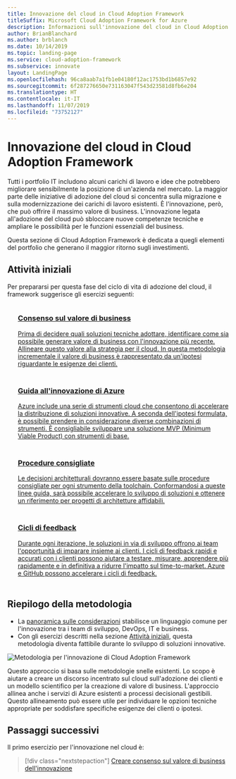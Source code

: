 ```yaml
---
title: Innovazione del cloud in Cloud Adoption Framework
titleSuffix: Microsoft Cloud Adoption Framework for Azure
description: Informazioni sull'innovazione del cloud in Cloud Adoption Framework.
author: BrianBlanchard
ms.author: brblanch
ms.date: 10/14/2019
ms.topic: landing-page
ms.service: cloud-adoption-framework
ms.subservice: innovate
layout: LandingPage
ms.openlocfilehash: 96ca8aab7a1fb1e04180f12ac1753bd1b6857e92
ms.sourcegitcommit: 6f287276650e731163047f543d23581d8fb6e204
ms.translationtype: HT
ms.contentlocale: it-IT
ms.lasthandoff: 11/07/2019
ms.locfileid: "73752127"
---
```

# <a name="cloud-innovation-in-the-cloud-adoption-framework"></a>Innovazione del cloud in Cloud Adoption Framework

Tutti i portfolio IT includono alcuni carichi di lavoro e idee che potrebbero migliorare sensibilmente la posizione di un'azienda nel mercato. La maggior parte delle iniziative di adozione del cloud si concentra sulla migrazione e sulla modernizzazione dei carichi di lavoro esistenti. È l'innovazione, però, che può offrire il massimo valore di business. L'innovazione legata all'adozione del cloud può sbloccare nuove competenze tecniche e ampliare le possibilità per le funzioni essenziali del business.

Questa sezione di Cloud Adoption Framework è dedicata a quegli elementi del portfolio che generano il maggior ritorno sugli investimenti.

## <a name="get-started"></a>Attività iniziali

Per prepararsi per questa fase del ciclo di vita di adozione del cloud, il framework suggerisce gli esercizi seguenti:

<!-- markdownlint-disable MD033 -->

<ul class="panelContent cardsF">
    <li style="display: flex; flex-direction: column;">
        <a href="./business-value.md">
            <div class="cardSize">
                <div class="cardPadding" style="padding-bottom:10px;">
                    <div class="card" style="padding-bottom:10px;">
                        <div class="cardImageOuter">
                            <div class="cardImage">
                                <img alt="" src="../_images/icons/1.png" data-linktype="external">
                            </div>
                        </div>
                        <div class="cardText" style="padding-left:0px;">
                            <h3>Consenso sul valore di business</h3>
Prima di decidere quali soluzioni tecniche adottare, identificare come sia possibile generare valore di business con l'innovazione più recente. Allineare questo valore alla strategia per il cloud. In questa metodologia incrementale il valore di business è rappresentato da un'ipotesi riguardante le esigenze dei clienti.
                        </div>
                    </div>
                </div>
            </div>
        </a>
    </li>
    <li style="display: flex; flex-direction: column;">
        <a href="./innovation-guide/index.md">
            <div class="cardSize">
                <div class="cardPadding" style="padding-bottom:10px;">
                    <div class="card" style="padding-bottom:10px;">
                        <div class="cardImageOuter">
                            <div class="cardImage">
                                <img alt="" src="../_images/icons/2.png" data-linktype="external">
                            </div>
                        </div>
                        <div class="cardText" style="padding-left:0px;">
                            <h3>Guida all'innovazione di Azure</h3>
Azure include una serie di strumenti cloud che consentono di accelerare la distribuzione di soluzioni innovative. A seconda dell'ipotesi formulata, è possibile prendere in considerazione diverse combinazioni di strumenti. È consigliabile sviluppare una soluzione MVP (Minimum Viable Product) con strumenti di base.
                        </div>
                    </div>
                </div>
            </div>
        </a>
    </li>
    <li style="display: flex; flex-direction: column;">
        <a href="./best-practices/index.md">
            <div class="cardSize">
                <div class="cardPadding" style="padding-bottom:10px;">
                    <div class="card" style="padding-bottom:10px;">
                        <div class="cardImageOuter">
                            <div class="cardImage">
                                <img alt="" src="../_images/icons/3.png" data-linktype="external">
                            </div>
                        </div>
                        <div class="cardText" style="padding-left:0px;">
                            <h3>Procedure consigliate</h3>
Le decisioni architetturali dovranno essere basate sulle procedure consigliate per ogni strumento della toolchain. Conformandosi a queste linee guida, sarà possibile accelerare lo sviluppo di soluzioni e ottenere un riferimento per progetti di architetture affidabili.
                        </div>
                    </div>
                </div>
            </div>
        </a>
    </li>
    <li style="display: flex; flex-direction: column;">
        <a href="./considerations/adoption.md">
            <div class="cardSize">
                <div class="cardPadding" style="padding-bottom:10px;">
                    <div class="card" style="padding-bottom:10px;">
                        <div class="cardImageOuter">
                            <div class="cardImage">
                                <img alt="" src="../_images/icons/4.png" data-linktype="external">
                            </div>
                        </div>
                        <div class="cardText" style="padding-left:0px;">
                            <h3>Cicli di feedback</h3>
Durante ogni iterazione, le soluzioni in via di sviluppo offrono ai team l'opportunità di imparare insieme ai clienti. I cicli di feedback rapidi e accurati con i clienti possono aiutare a testare, misurare, apprendere più rapidamente e in definitiva a ridurre l'impatto sul time-to-market. Azure e GitHub possono accelerare i cicli di feedback.
                        </div>
                    </div>
                </div>
            </div>
        </a>
    </li>
</ul>
<!-- markdownlint-enable MD033 -->

## <a name="methodology-summary"></a>Riepilogo della metodologia

- La [panoramica sulle considerazioni](./considerations/index.md) stabilisce un linguaggio comune per l'innovazione tra i team di sviluppo, DevOps, IT e business.
- Con gli esercizi descritti nella sezione [Attività iniziali](#get-started), questa metodologia diventa fattibile durante lo sviluppo di soluzioni innovative.

![Metodologia per l'innovazione di Cloud Adoption Framework](../_images/innovate/innovate-methodology.png)

Questo approccio si basa sulle metodologie snelle esistenti. Lo scopo è aiutare a creare un discorso incentrato sul cloud sull'adozione dei clienti e un modello scientifico per la creazione di valore di business. L'approccio allinea anche i servizi di Azure esistenti a processi decisionali gestibili. Questo allineamento può essere utile per individuare le opzioni tecniche appropriate per soddisfare specifiche esigenze dei clienti o ipotesi.

## <a name="next-steps"></a>Passaggi successivi

Il primo esercizio per l'innovazione nel cloud è:
> [!div class="nextstepaction"]
> [Creare consenso sul valore di business dell'innovazione](./business-value.md)
